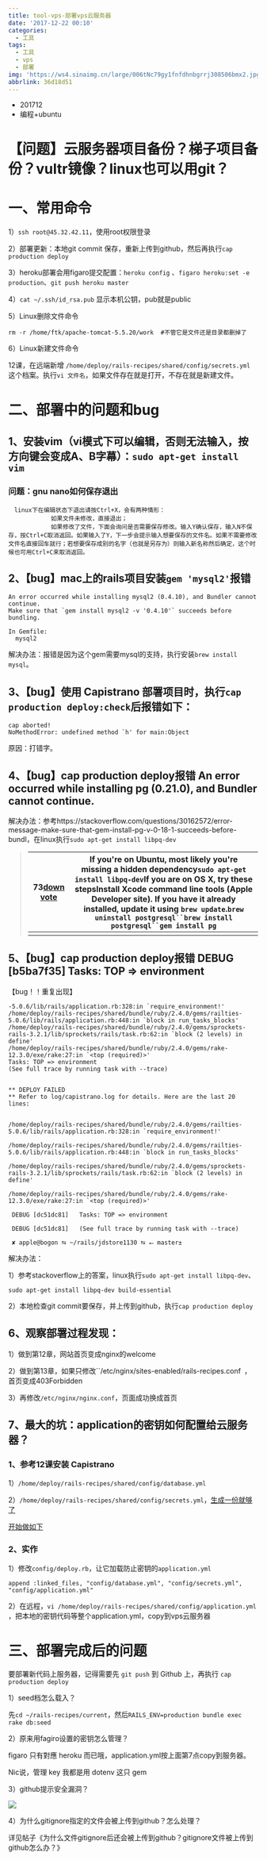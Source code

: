 ```yaml
---
title: tool-vps-部署vps云服务器
date: '2017-12-22 00:10'
categories:
  - 工具
tags:
  - 工具
  - vps
  - 部署
img: 'https://ws4.sinaimg.cn/large/006tNc79gy1fnfdhnbgrrj308506bmx2.jpg'
abbrlink: 36d18d51
---
```


* 201712
* 编程+ubuntu



# 【问题】云服务器项目备份？梯子项目备份？vultr镜像？linux也可以用git？

# 一、常用命令

1）`ssh root@45.32.42.11`，使用root权限登录

2）部署更新：本地git commit 保存，重新上传到github，然后再执行`cap production deploy`

3）heroku部署会用figaro提交配置：`heroku config` 、`figaro heroku:set -e production`、`git push heroku master`

4）`cat ~/.ssh/id_rsa.pub` 显示本机公钥，pub就是public

5）Linux删除文件命令

```
rm -r /home/ftk/apache-tomcat-5.5.20/work  #不管它是文件还是目录都删掉了
```

6）Linux新建文件命令

12课，在远端新增 `/home/deploy/rails-recipes/shared/config/secrets.yml` 这个档案。执行`vi 文件名`，如果文件存在就是打开，不存在就是新建文件。



# 二、部署中的问题和bug

## 1、安装vim（vi模式下可以编辑，否则无法输入，按方向键会变成A、B字幕）：`sudo apt-get install vim`

### 问题：gnu nano如何保存退出

```
　linux下在编辑状态下退出请按Ctrl+X，会有两种情形：
            如果文件未修改，直接退出；
            如果修改了文件，下面会询问是否需要保存修改。输入Y确认保存，输入N不保存，按Ctrl+C取消返回。如果输入了Y，下一步会提示输入想要保存的文件名。如果不需要修改文件名直接回车就行；若想要保存成别的名字（也就是另存为）则输入新名称然后确定，这个时候也可用Ctrl+C来取消返回。
```



## 2、【bug】mac上的rails项目安装`gem 'mysql2'`报错

```
An error occurred while installing mysql2 (0.4.10), and Bundler cannot
continue.
Make sure that `gem install mysql2 -v '0.4.10'` succeeds before bundling.

In Gemfile:
  mysql2
```

解决办法：报错是因为这个gem需要mysql的支持，执行安装`brew install mysql`。



## 3、【bug】使用 Capistrano 部署项目时，执行`cap production deploy:check`后报错如下：

```
cap aborted!
NoMethodError: undefined method `h' for main:Object
```

原因：打错字。



## 4、【bug】cap production deploy报错 An error occurred while installing pg (0.21.0), and Bundler cannot continue.

解决办法：参考https://stackoverflow.com/questions/30162572/error-message-make-sure-that-gem-install-pg-v-0-18-1-succeeds-before-bundl，在linux执行`sudo apt-get install libpq-dev`

> | 73[down vote]() | If you're on **Ubuntu**, most likely you're missing a hidden dependency`sudo apt-get install libpq-dev`If you are on **OS X**, try these stepsInstall Xcode command line tools (Apple Developer site). If you have it already installed, update it using `brew update`.`brew uninstall postgresql``brew install postgresql``gem install pg` |
> | --------------- | ---------------------------------------- |
> |                 |                                          |



## 5、【bug】cap production deploy报错  DEBUG [b5ba7f35] 	Tasks: TOP => environment

【bug！！重复出现】

```
-5.0.6/lib/rails/application.rb:328:in `require_environment!'
/home/deploy/rails-recipes/shared/bundle/ruby/2.4.0/gems/railties-5.0.6/lib/rails/application.rb:448:in `block in run_tasks_blocks'
/home/deploy/rails-recipes/shared/bundle/ruby/2.4.0/gems/sprockets-rails-3.2.1/lib/sprockets/rails/task.rb:62:in `block (2 levels) in define'
/home/deploy/rails-recipes/shared/bundle/ruby/2.4.0/gems/rake-12.3.0/exe/rake:27:in `<top (required)>'
Tasks: TOP => environment
(See full trace by running task with --trace)


** DEPLOY FAILED
** Refer to log/capistrano.log for details. Here are the last 20 lines:


/home/deploy/rails-recipes/shared/bundle/ruby/2.4.0/gems/railties-5.0.6/lib/rails/application.rb:328:in `require_environment!'

/home/deploy/rails-recipes/shared/bundle/ruby/2.4.0/gems/railties-5.0.6/lib/rails/application.rb:448:in `block in run_tasks_blocks'

/home/deploy/rails-recipes/shared/bundle/ruby/2.4.0/gems/sprockets-rails-3.2.1/lib/sprockets/rails/task.rb:62:in `block (2 levels) in define'

/home/deploy/rails-recipes/shared/bundle/ruby/2.4.0/gems/rake-12.3.0/exe/rake:27:in `<top (required)>'

 DEBUG [dc51dc81] 	Tasks: TOP => environment

 DEBUG [dc51dc81] 	(See full trace by running task with --trace)

 ✘ apple@bogon ⮀ ~/rails/jdstore1130 ⮀ ⭠ master± 
```

解决办法：

1）参考stackoverflow上的答案，linux执行`sudo apt-get install libpq-dev`、

`sudo apt-get install libpq-dev build-essential`

2）本地检查git commit要保存，并上传到github，执行`cap production deploy`



## 6、观察部署过程发现：

1）做到第12章，网站首页变成nginx的welcome

2）做到第13章，如果只修改``/etc/nginx/sites-enabled/rails-recipes.conf` `，首页变成403Forbidden

3）再修改`/etc/nginx/nginx.conf`，页面成功换成首页



## 7、最大的坑：application的密钥如何配置给云服务器？

### 1、参考12课安装 Capistrano

1）`/home/deploy/rails-recipes/shared/config/database.yml` 

2）`/home/deploy/rails-recipes/shared/config/secrets.yml`，[生成一份就够了](https://ihower.tw/rails/environments-and-bundler.html)

[开始做如下](https://forum.qzy.camp/t/linode/1270/6)

### 2、实作

1）修改`config/deploy.rb`，让它加载防止密钥的`application.yml`

```
append :linked_files, "config/database.yml", "config/secrets.yml", "config/application.yml"
```

2）在远程，`vi /home/deploy/rails-recipes/shared/config/application.yml` ，把本地的密钥代码等整个application.yml，copy到vps云服务器



# 三、部署完成后的问题

要部署新代码上服务器，记得需要先 `git push` 到 Github 上，再执行 `cap production deploy`

1）seed档怎么载入？

先`cd ~/rails-recipes/current`，然后`RAILS_ENV=production bundle exec rake db:seed`

2）原来用fagiro设置的密钥怎么管理？

figaro 只有對應 heroku 而已哦，application.yml按上面第7点copy到服务器。

Nic说，管理 key 我都是用 dotenv 这只 gem

3）github提示安全漏洞？

![](https://ws4.sinaimg.cn/large/006tNc79gy1fmjhqn1dnpj31hu0bq3z4.jpg)

4）为什么gitignore指定的文件会被上传到github？怎么处理？

详见帖子《为什么文件gitignore后还会被上传到github？gitignore文件被上传到github怎么办？》



